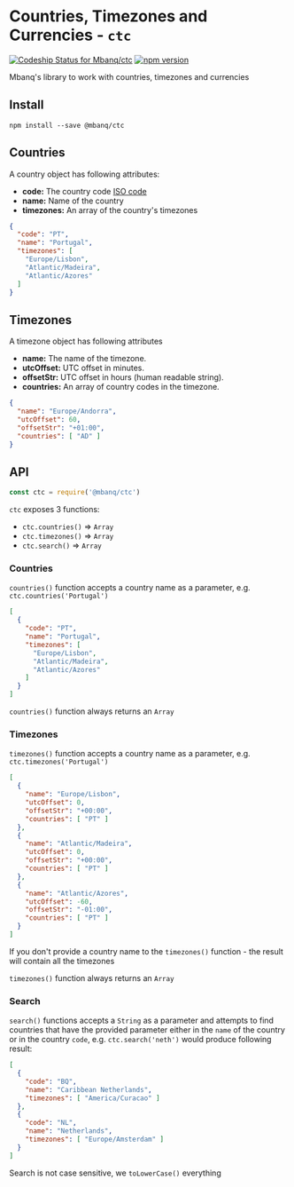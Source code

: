 # Countries, Timezones and Currencies - `ctc`
[ ![Codeship Status for Mbanq/ctc](https://app.codeship.com/projects/5f5d71d0-e18c-0135-c0a1-7af5a338cc29/status?branch=master)](https://app.codeship.com/projects/266650) [![npm version](https://badge.fury.io/js/%40mbanq%2Fctc.svg)](https://badge.fury.io/js/%40mbanq%2Fctc)

Mbanq's library to work with countries, timezones and currencies

## Install

```
npm install --save @mbanq/ctc
```

## Countries

A country object has following attributes:

* **code:** The country code [ISO code](https://es.wikipedia.org/wiki/ISO_3166-1)
* **name:** Name of the country
* **timezones:** An array of the country's timezones

```json
{
  "code": "PT",
  "name": "Portugal",
  "timezones": [
    "Europe/Lisbon",
    "Atlantic/Madeira",
    "Atlantic/Azores"
  ]
}
```

## Timezones

A timezone object has following attributes

* **name:** The name of the timezone.
* **utcOffset:** UTC offset in minutes.
* **offsetStr:** UTC offset in hours (human readable string).
* **countries:** An array of country codes in the timezone.


```json
{
  "name": "Europe/Andorra",
  "utcOffset": 60,
  "offsetStr": "+01:00",
  "countries": [ "AD" ]
}
```

## API

```js
const ctc = require('@mbanq/ctc')
```

`ctc` exposes 3 functions:
* `ctc.countries()` => `Array`
* `ctc.timezones()` => `Array`
* `ctc.search()` => `Array`

### Countries

`countries()` function accepts a country name as a parameter, e.g.
`ctc.countries('Portugal')`

```json
[
  {
    "code": "PT",
    "name": "Portugal",
    "timezones": [
      "Europe/Lisbon",
      "Atlantic/Madeira",
      "Atlantic/Azores"
    ]
  }
]
```

`countries()` function always returns an `Array`

### Timezones

`timezones()` function accepts a country name as a parameter, e.g.
`ctc.timezones('Portugal')`

```json
[
  {
    "name": "Europe/Lisbon",
    "utcOffset": 0,
    "offsetStr": "+00:00",
    "countries": [ "PT" ]
  },
  {
    "name": "Atlantic/Madeira",
    "utcOffset": 0,
    "offsetStr": "+00:00",
    "countries": [ "PT" ]
  },
  {
    "name": "Atlantic/Azores",
    "utcOffset": -60,
    "offsetStr": "-01:00",
    "countries": [ "PT" ]
  }
]
```

If you don't provide a country name to the `timezones()` function - the result
will contain all the timezones

`timezones()` function always returns an `Array`

### Search

`search()` functions accepts a `String` as a parameter and attempts to find
countries that have the provided parameter either in the `name` of the country
or in the country `code`, e.g. `ctc.search('neth')` would produce following
result:

```json
[
  {
    "code": "BQ",
    "name": "Caribbean Netherlands",
    "timezones": [ "America/Curacao" ]
  },
  {
    "code": "NL",
    "name": "Netherlands",
    "timezones": [ "Europe/Amsterdam" ]
  }
]
```

Search is not case sensitive, we `toLowerCase()` everything
